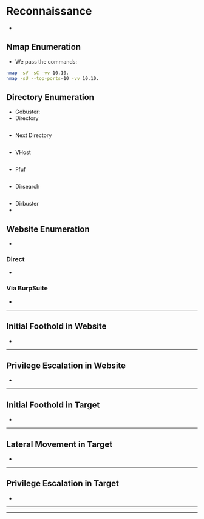 # Reconnaissance
- 
## Nmap Enumeration
- We pass the commands:
```bash
nmap -sV -sC -vv 10.10.
nmap -sU --top-ports=10 -vv 10.10.
```

## Directory Enumeration
- Gobuster:
- Directory
```bash

```
- Next Directory
```bash

```
- VHost
```bash

```
- Ffuf
```bash

```
- Dirsearch
```bash

```
- Dirbuster
- 

## Website Enumeration
- 
### Direct
- 

### Via BurpSuite
- 

--------------
## Initial Foothold in Website
- 

------------
## Privilege Escalation in Website
- 

----------
## Initial Foothold in Target

- 
----------
## Lateral Movement in Target
- 
-----------
## Privilege Escalation in Target
- 
-------
--------